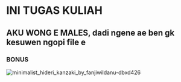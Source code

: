 # **INI TUGAS KULIAH**

## AKU WONG E MALES, dadi ngene ae ben gk kesuwen ngopi file e


### BONUS 
![minimalist_hideri_kanzaki_by_fanjiwildanu-dbxd426](https://user-images.githubusercontent.com/38096925/39954354-305a497c-55e8-11e8-852e-bd272e724641.png)
